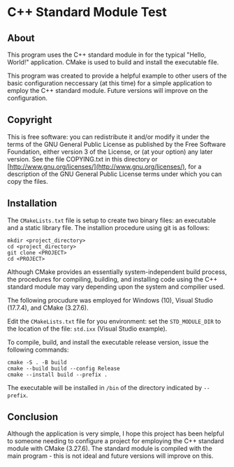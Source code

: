 # C++ Standard Module Test

## About

This program uses the C++ standard module in for the typical "Hello, World!" application. CMake is used to build and install the executable file.

This program was created to provide a helpful example to other users of the basic configuration neccessary (at this time) for a simple application to employ the C++ standard module. Future versions will improve on the configuration.

## Copyright

This is free software: you can redistribute it and/or modify it under the terms of the GNU General Public License as published by the Free Software Foundation, either version 3 of the License, or (at your option) any later
version. See the file COPYING.txt in this directory or [http://www.gnu.org/licenses/](http://www.gnu.org/licenses/), for a description of the GNU General Public License terms under which you can copy the files.

## Installation

The `CMakeLists.txt` file is setup to create two binary files: an executable and a static library file. The installion procedure using git is as follows:
```
mkdir <project_directory>
cd <project_directory>
git clone <PROJECT>
cd <PROJECT>
```
Although CMake provides an essentially system-independent build process, the procedures for compiling, building, and installing code using the C++ standard module may vary depending upon the system and compilier used.

The following procudure was employed for Windows (10), Visual Studio (17.7.4), and CMake (3.27.6). 

Edit the `CMakeLists.txt` file for you environment: set the `STD_MODULE_DIR` to the location of the file: `std.ixx` (Visual Studio example).

To compile, build, and install the executable release version, issue the following commands:
```
cmake -S . -B build
cmake --build build --config Release
cmake --install build --prefix .
```
The executable will be installed in `/bin` of the directory indicated by `--prefix`.

## Conclusion

Although the application is very simple, I hope this project has been helpful to someone needing to configure a project for employing the C++ standard module with CMake (3.27.6). The standard module is compiled with the main program - this is not ideal and future versions will improve on this.